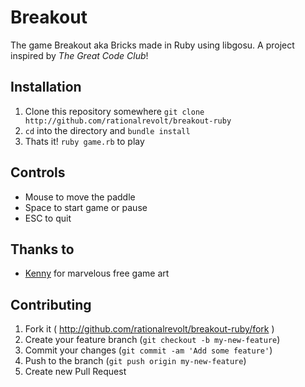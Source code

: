 # Breakout

The game Breakout aka Bricks made in Ruby using libgosu. A project inspired by *The Great Code Club*!

## Installation

1. Clone this repository somewhere `git clone http://github.com/rationalrevolt/breakout-ruby`
2. `cd` into the directory and `bundle install`
3. Thats it! `ruby game.rb` to play

## Controls

 - Mouse to move the paddle
 - Space to start game or pause
 - ESC to quit

## Thanks to

 - [Kenny](http://kenney.nl) for marvelous free game art

## Contributing

1. Fork it ( http://github.com/rationalrevolt/breakout-ruby/fork )
2. Create your feature branch (`git checkout -b my-new-feature`)
3. Commit your changes (`git commit -am 'Add some feature'`)
4. Push to the branch (`git push origin my-new-feature`)
5. Create new Pull Request
